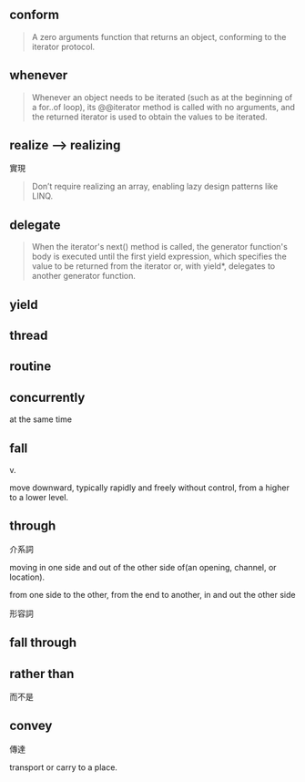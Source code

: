 ## conform 

> A zero arguments function that returns an object, conforming to the iterator protocol.


## whenever 

> Whenever an object needs to be iterated (such as at the beginning of a for..of loop), its @@iterator method is called with no arguments, and the returned iterator is used to obtain the values to be iterated.


## realize --> realizing

實現

> Don’t require realizing an array, enabling lazy design patterns like LINQ.

## delegate

> When the iterator's next() method is called, the generator function's body is executed until the first yield expression, which specifies the value to be returned from the iterator or, with yield*, delegates to another generator function. 

## yield

## thread 

## routine

## concurrently 

at the same time 

## fall

v. 

move downward, typically rapidly and freely without control, from a higher to a lower level.


## through

介系詞

moving in one side and out of the other side of(an opening, channel, or location).

from one side to the other, from the end to another, in and out the other side

形容詞

## fall through

## rather than

而不是

## convey 

傳達

transport or carry to a place.
